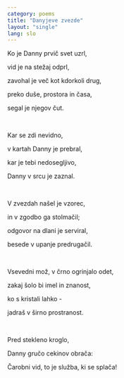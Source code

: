 ```yaml
---
category: poems
title: "Danyjeve zvezde"
layout: "single"
lang: slo
---
```


Ko je Danny prvič svet uzrl,

vid je na stežaj odprl,

zavohal je več kot kdorkoli drug,

preko duše, prostora in časa,

segal je njegov čut.


&nbsp;


Kar se zdi nevidno,

v kartah Danny je prebral,

kar je tebi nedosegljivo,

Danny v srcu je zaznal.


&nbsp;


V zvezdah našel je vzorec,

in v zgodbo ga stolmačil;

odgovor na dlani je serviral,

besede v upanje predrugačil.


&nbsp;


Vsevedni mož, v črno ogrinjalo odet,

zakaj šolo bi imel in znanost,

ko s kristali lahko -

jadraš v širno prostranost.


&nbsp;


Pred stekleno kroglo,

Danny gručo cekinov obrača:

Čarobni vid, to je služba, ki se splača!

